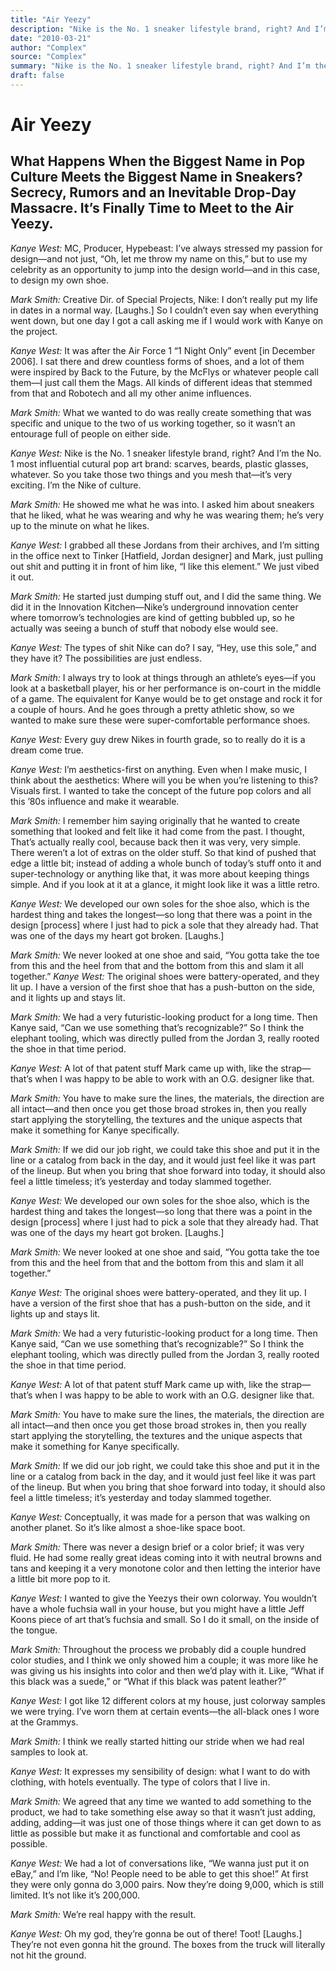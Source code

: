 ```yaml
---
title: "Air Yeezy"
description: "Nike is the No. 1 sneaker lifestyle brand, right? And I’m the Nike of culture. *Kanye West:* He showed me what he was into. I asked him about sneakers that he liked, what was wearing and why he wasn’t..."
date: "2010-03-21"
author: "Complex"
source: "Complex"
summary: "Nike is the No. 1 sneaker lifestyle brand, right? And I’m the Nike of culture. *Kanye West:* He showed me what he was into. I asked him about sneakers that he liked, what was wearing and why he wasn’t wearing them."
draft: false
---
```


# Air Yeezy

## What Happens When the Biggest Name in Pop Culture Meets the Biggest Name in Sneakers? Secrecy, Rumors and an Inevitable Drop-Day Massacre. It’s Finally Time to Meet to the Air Yeezy.

*Kanye West:* MC, Producer, Hypebeast: I’ve always stressed my passion for design—and not just, “Oh, let me throw my name on this,” but to use my celebrity as an opportunity to jump into the design world—and in this case, to design my own shoe.

*Mark Smith:* Creative Dir. of Special Projects, Nike: I don’t really put my life in dates in a normal way. [Laughs.] So I couldn’t even say when everything went down, but one day I got a call asking me if I would work with Kanye on the project.

*Kanye West:* It was after the Air Force 1 “1 Night Only” event [in December 2006]. I sat there and drew countless forms of shoes, and a lot of them were inspired by Back to the Future, by the McFlys or whatever people call them—I just call them the Mags. All kinds of different ideas that stemmed from that and Robotech and all my other anime influences.

*Mark Smith:* What we wanted to do was really create something that was specific and unique to the two of us working together, so it wasn’t an entourage full of people on either side.

*Kanye West:* Nike is the No. 1 sneaker lifestyle brand, right? And I’m the No. 1 most influential cutural pop art brand: scarves, beards, plastic glasses, whatever. So you take those two things and you mesh that—it’s very exciting. I’m the Nike of culture.

*Mark Smith:* He showed me what he was into. I asked him about sneakers that he liked, what he was wearing and why he was wearing them; he’s very up to the minute on what he likes.

*Kanye West:* I grabbed all these Jordans from their archives, and I’m sitting in the office next to Tinker [Hatfield, Jordan designer] and Mark, just pulling out shit and putting it in front of him like, “I like this element.” We just vibed it out.

*Mark Smith:* He started just dumping stuff out, and I did the same thing. We did it in the Innovation Kitchen—Nike’s underground innovation center where tomorrow’s technologies are kind of getting bubbled up, so he actually was seeing a bunch of stuff that nobody else would see.

*Kanye West:* The types of shit Nike can do? I say, “Hey, use this sole,” and they have it? The possibilities are just endless.

*Mark Smith:* I always try to look at things through an athlete’s eyes—if you look at a basketball player, his or her performance is on-court in the middle of a game. The equivalent for Kanye would be to get onstage and rock it for a couple of hours. And he goes through a pretty athletic show, so we wanted to make sure these were super-comfortable performance shoes.

*Kanye West:* Every guy drew Nikes in fourth grade, so to really do it is a dream come true.

*Kanye West:* I’m aesthetics-first on anything. Even when I make music, I think about the aesthetics: Where will you be when you’re listening to this? Visuals first. I wanted to take the concept of the future pop colors and all this ’80s influence and make it wearable.

*Mark Smith:* I remember him saying originally that he wanted to create something that looked and felt like it had come from the past. I thought, That’s actually really cool, because back then it was very, very simple. There weren’t a lot of extras on the older stuff. So that kind of pushed that edge a little bit; instead of adding a whole bunch of today’s stuff onto it and super-technology or anything like that, it was more about keeping things simple. And if you look at it at a glance, it might look like it was a little retro.

*Kanye West:* We developed our own soles for the shoe also, which is the hardest thing and takes the longest—so long that there was a point in the design [process] where I just had to pick a sole that they already had. That was one of the days my heart got broken. [Laughs.]

*Mark Smith:* We never looked at one shoe and said, “You gotta take the toe from this and the heel from that and the bottom from this and slam it all together.” *Kanye West:* The original shoes were battery-operated, and they lit up. I have a version of the first shoe that has a push-button on the side, and it lights up and stays lit.

*Mark Smith:* We had a very futuristic-looking product for a long time. Then Kanye said, “Can we use something that’s recognizable?” So I think the elephant tooling, which was directly pulled from the Jordan 3, really rooted the shoe in that time period.

*Kanye West:* A lot of that patent stuff Mark came up with, like the strap—that’s when I was happy to be able to work with an O.G. designer like that.

*Mark Smith:* You have to make sure the lines, the materials, the direction are all intact—and then once you get those broad strokes in, then you really start applying the storytelling, the textures and the unique aspects that make it something for Kanye specifically.

*Mark Smith:* If we did our job right, we could take this shoe and put it in the line or a catalog from back in the day, and it would just feel like it was part of the lineup. But when you bring that shoe forward into today, it should also feel a little timeless; it’s yesterday and today slammed together.

*Kanye West:* We developed our own soles for the shoe also, which is the hardest thing and takes the longest—so long that there was a point in the design [process] where I just had to pick a sole that they already had. That was one of the days my heart got broken. [Laughs.]

*Mark Smith:* We never looked at one shoe and said, “You gotta take the toe from this and the heel from that and the bottom from this and slam it all together.”

*Kanye West:* The original shoes were battery-operated, and they lit up. I have a version of the first shoe that has a push-button on the side, and it lights up and stays lit.

*Mark Smith:* We had a very futuristic-looking product for a long time. Then Kanye said, “Can we use something that’s recognizable?” So I think the elephant tooling, which was directly pulled from the Jordan 3, really rooted the shoe in that time period.

*Kanye West:* A lot of that patent stuff Mark came up with, like the strap—that’s when I was happy to be able to work with an O.G. designer like that.

*Mark Smith:* You have to make sure the lines, the materials, the direction are all intact—and then once you get those broad strokes in, then you really start applying the storytelling, the textures and the unique aspects that make it something for Kanye specifically.

*Mark Smith:* If we did our job right, we could take this shoe and put it in the line or a catalog from back in the day, and it would just feel like it was part of the lineup. But when you bring that shoe forward into today, it should also feel a little timeless; it’s yesterday and today slammed together.

*Kanye West:* Conceptually, it was made for a person that was walking on another planet. So it’s like almost a shoe-like space boot.

*Mark Smith:* There was never a design brief or a color brief; it was very fluid. He had some really great ideas coming into it with neutral browns and tans and keeping it a very monotone color and then letting the interior have a little bit more pop to it.

*Kanye West:* I wanted to give the Yeezys their own colorway. You wouldn’t have a whole fuchsia wall in your house, but you might have a little Jeff Koons piece of art that’s fuchsia and small. So I do it small, on the inside of the tongue.

*Mark Smith:* Throughout the process we probably did a couple hundred color studies, and I think we only showed him a couple; it was more like he was giving us his insights into color and then we’d play with it. Like, “What if this black was a suede,” or “What if this black was patent leather?”

*Kanye West:* I got like 12 different colors at my house, just colorway samples we were trying. I’ve worn them at certain events—the all-black ones I wore at the Grammys.

*Mark Smith:* I think we really started hitting our stride when we had real samples to look at.

*Kanye West:* It expresses my sensibility of design: what I want to do with clothing, with hotels eventually. The type of colors that I live in.

*Mark Smith:* We agreed that any time we wanted to add something to the product, we had to take something else away so that it wasn’t just adding, adding, adding—it was just one of those things where it can get down to as little as possible but make it as functional and comfortable and cool as possible.

*Kanye West:* We had a lot of conversations like, “We wanna just put it on eBay,” and I’m like, “No! People need to be able to get this shoe!” At first they were only gonna do 3,000 pairs. Now they’re doing 9,000, which is still limited. It’s not like it’s 200,000.

*Mark Smith:* We’re real happy with the result.

*Kanye West:* Oh my god, they’re gonna be out of there! Toot! [Laughs.] They’re not even gonna hit the ground. The boxes from the truck will literally not hit the ground.
